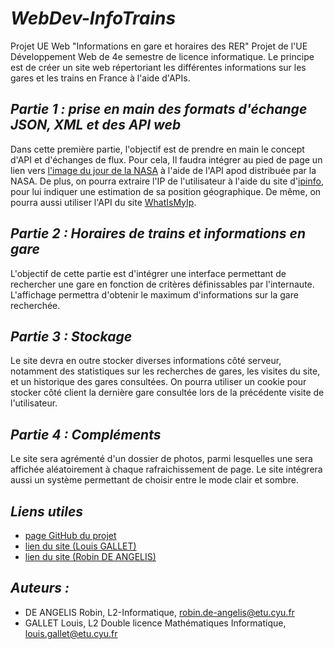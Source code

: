 # __*__WebDev-InfoTrains__*__

Projet UE Web "Informations en gare et horaires des RER"
Projet de l'UE Développement Web de 4e semestre de licence informatique. Le principe est de créer un site web répertoriant les différentes informations sur les gares et les trains en France à l'aide d'APIs.

## __*__Partie 1 : prise en main des formats d'échange JSON, XML et des API web__*__

Dans cette première partie, l'objectif est de prendre en main le concept d'API et d'échanges de flux. Pour cela, Il faudra intégrer au pied de page un lien vers [l'image du jour de la NASA](https://apod.nasa.gov/apod/) à l'aide de l'API apod distribuée par la NASA.
De plus, on pourra extraire l'IP de l'utilisateur à l'aide du site d'[ipinfo](https://ipinfo.io/), pour lui indiquer une estimation de sa position géographique.
De même, on pourra aussi utiliser l'API du site [WhatIsMyIp](https://www.whatismyip.com/).

## __*__Partie 2 : Horaires de trains et informations en gare__*__

L'objectif de cette partie est d'intégrer une interface permettant de rechercher une gare en fonction de critères définissables par l'internaute. L'affichage permettra d'obtenir le maximum d'informations sur la gare recherchée.

## __*__Partie 3 : Stockage__*__

Le site devra en outre stocker diverses informations côté serveur, notamment des statistiques sur les recherches de gares, les visites du site, et un historique des gares consultées. On pourra utiliser un cookie pour stocker côté client la dernière gare consultée lors de la précédente visite de l'utilisateur.

## __*__Partie 4 : Compléments__*__

Le site sera agrémenté d'un dossier de photos, parmi lesquelles une sera affichée aléatoirement à chaque rafraichissement de page.
Le site intégrera aussi un système permettant de choisir entre le mode clair et sombre.

## __*__Liens utiles__*__

- [page GitHub du projet](https://github.com/h4ggstrom/WebDev-InfoTrains)
- [lien du site (Louis GALLET)](https://louis-gallet.alwaysdata.net)
- [lien du site (Robin DE ANGELIS)](https://haggstrom.alwaysdata.net)

## __*__Auteurs :__*__

- DE ANGELIS Robin, L2-Informatique, <robin.de-angelis@etu.cyu.fr>
- GALLET Louis, L2 Double licence Mathématiques Informatique, <louis.gallet@etu.cyu.fr>
